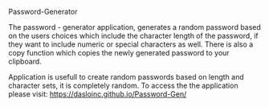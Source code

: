 Password-Generator

The password - generator application, generates a random password based on the users choices which include the character length of the password, if they want to include numeric or special characters as well. There is also a copy function which copies the newly generated password to your clipboard.

Application is usefull to create random passwords based on length and character sets, it is completely random. To access the the application please visit: https://dasloinc.github.io/Password-Gen/

